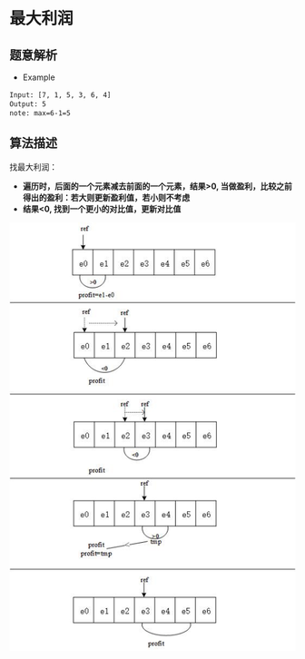 # 最大利润
## 题意解析
- Example
```
Input: [7, 1, 5, 3, 6, 4]
Output: 5
note: max=6-1=5
```
## 算法描述
找最大利润：
- **遍历时，后面的一个元素减去前面的一个元素，结果>0, 当做盈利，比较之前得出的盈利：若大则更新盈利值，若小则不考虑**
- **结果<0, 找到一个更小的对比值，更新对比值**

![算法描述](https://github.com/uraphaelp/code_practice/blob/master/maxProfit/maxprofit.jpg)
